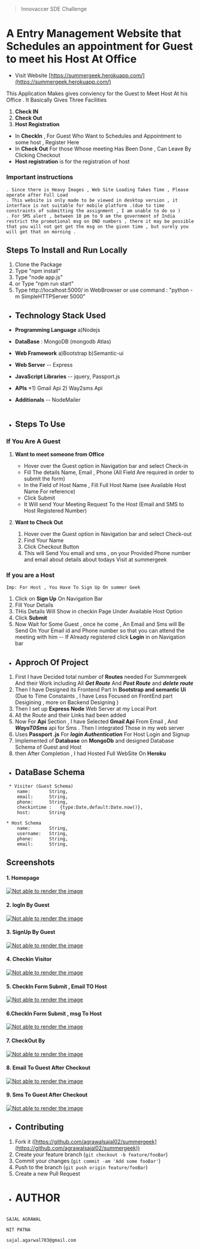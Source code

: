 
## 

> Innovaccer SDE Challenge

# A Entry Management Website that Schedules an appointment for Guest to meet his Host At Office 

  

* Visit Website  [https://summergeek.herokuapp.com/](https://summergeek.herokuapp.com/) 

This Application Makes gives conviency for the Guest to Meet Host At his Office .
It Basically Gives Three Facilities 
1) **Check IN**
2) **Check Out**
3) **Host Registration**

*  In **CheckIn** , For Guest Who Want to Schedules and Appointment to some host , Register Here
* In **Check Out**  For those Whose meeting Has Been Done , Can Leave By Clicking Checkout
*  **Host registration** is for the registration of host
    

### Important instructions 

```
. Since there is Heavy Images , Web Site Loading Takes Time , Please operate after Full Load
. This website is only made to be viewed in desktop version , it interface is not suitable for mobile platform .(due to time constraints of submitting the assignment , I am unable to do so )
. For SMS alert , between 10 pm to 9 am the government of India restrict the promotional msg on DND numbers , there it may be possible that you will not get get the msg on the given time , but surely you will get that on morning .
```

  

## Steps To Install and Run Locally

1) Clone the Package
2) Type "npm install"
3) Type "node app.js"
4) or Type "npm run start"
5) Type http://localhost:5000/ in WebBrowser or use command : "python -m SimpleHTTPServer 5000"



* ## Technology Stack Used
* **Programming Language**
   a)Nodejs

* **DataBase** : MongoDB  (mongodb Atlas)
* **Web Framework**
  a)Bootstrap 
  b)Semantic-ui

* **Web Server** -- Express
* **JavaScript Libraries** -- jquery, Passport.js
* **APIs** 
*1) Gmail Api 2)   Way2sms Api

* **Additionals** -- NodeMailer
```
```
* ## Steps To Use 

### If You Are A Guest 
   
 1) **Want to meet someone from Office** 
	* Hover over the Guest option in Navigation bar and select Check-in
   	* Fill The details Name, Email , Phone (All Field Are required in order to submit the form)
   	* In the Field of Host Name , Fill Full Host Name (see Available Host Name For reference)
   	* Click Submit
    * It Will send Your Meeting Request To the Host (Email and SMS to Host Registered Number)
    
   2) **Want to Check Out**
       1) Hover over the Guest option in Navigation bar and select Check-out
       2) Find Your Name
       3) Click Checkout Button
       4) This will Send You email and sms , on your Provided Phone number and email about details about todays Visit at summergeek

###  If you are a Host
```
Imp: For Host , You Have To Sign Up On summer Geek
 ```
 1) Click on **Sign Up** On Navigation Bar
 2) Fill Your Details
 3) THis Details Will Show in checkin Page Under Available Host Option
 4) Click **Submit**
 5) Now Wait for Some Guest , once he come , An Email and Sms will Be Send On Your Email id and Phone number so that you can attend the meeting with him
 -- If Already registered click **Login** in on Navigation bar


 * ## Approch Of Project
1) First I have Decided total number of **Routes** needed For Summergeek And their Work including All ***Get Route*** And ***Post Route*** and ***delete route***
2) Then I have Designed its Frontend Part In **Bootstrap and semantic Ui** (Due to Time Constaints , I have Less Focused on FrontEnd part Desigining , more on Backend Designing )
3) Then I set up **Express Node** Web Server at my Local Port
4) All the Route and their Links had been added
5) Now For **Api** Section , I have Selected **Gmail Api**  From Email , And ***WaysT0Sms*** api for Sms . Then I integrated Those in my web server
6) Uses **Passport .js** For ***login Authentication*** For Host Login and Signup
7) Implemented of **Database** on **MongoDb** and designed Database Schema of Guest and Host 
8) then After Completion , I had Hosted Full WebSite On **Heroku**
  
 * ## DataBase Schema
```
 * Visiter (Guest Schema)
	name:		String,
	email:		String,
	phone:		String,
	checkintime : 	{type:Date,default:Date.now()},	
	host:		String

* Host Schema
	name:		String,
	username:	String,
	phone:		String,
	email:		String,
```

## Screenshots



#### 1. Homepage


[![Not able to render the image](https://raw.githubusercontent.com/agrawalsajal02/summergeek/master/public/screenshots/front.png)](https://raw.githubusercontent.com/agrawalsajal02/summergeek/master/public/screenshots/front.png)




#### 2. logIn By Guest

[![Not able to render the image](https://github.com/agrawalsajal02/summergeek/blob/master/public/screenshots/login.png)](https://github.com/agrawalsajal02/summergeek/blob/master/public/screenshots/login.png)



#### 3. SignUp By Guest



[![Not able to render the image](https://github.com/agrawalsajal02/summergeek/blob/master/public/screenshots/register.png)](https://github.com/agrawalsajal02/summergeek/blob/master/public/screenshots/register.png)




#### 4. Checkin Visitor

[![Not able to render the image](https://raw.githubusercontent.com/agrawalsajal02/summergeek/master/public/screenshots/guest.png)](https://raw.githubusercontent.com/agrawalsajal02/summergeek/master/public/screenshots/guest.png)



#### 5. CheckIn Form Submit , Email TO Host

[![Not able to render the image](https://github.com/agrawalsajal02/summergeek/blob/master/public/screenshots/hostemail.jpg)](https://github.com/agrawalsajal02/summergeek/blob/master/public/screenshots/hostemail.jpg)



#### 6.CheckIn Form Submit , msg To Host

[![Not able to render the image](https://github.com/agrawalsajal02/summergeek/blob/master/public/screenshots/hostsms.jpg)](https://github.com/agrawalsajal02/summergeek/blob/master/public/screenshots/hostsms.jpg)




#### 7. CheckOut By

[![Not able to render the image](https://raw.githubusercontent.com/agrawalsajal02/summergeek/master/public/screenshots/checkout.png)](https://raw.githubusercontent.com/agrawalsajal02/summergeek/master/public/screenshots/checkout.png)




#### 8. Email To Guest After Checkout

[![Not able to render the image](https://github.com/agrawalsajal02/summergeek/blob/master/public/screenshots/guestemail.jpg)](https://github.com/agrawalsajal02/summergeek/blob/master/public/screenshots/guestemail.jpg)





#### 9. Sms To Guest After Checkout

[![Not able to render the image](https://github.com/agrawalsajal02/summergeek/blob/master/public/screenshots/guestsms.jpg)](https://github.com/agrawalsajal02/summergeek/blob/master/public/screenshots/guestsms.jpg)









* ## Contributing

1.  Fork it ([https://github.com/agrawalsajal02/summergeek](https://github.com/agrawalsajal02/summergeek))
2.  Create your feature branch (`git checkout -b feature/fooBar`)
3.  Commit your changes (`git commit -am 'Add some fooBar'`)
4.  Push to the branch (`git push origin feature/fooBar`)
5.  Create a new Pull Request
   
  

* # AUTHOR

```

SAJAL AGRAWAL

NIT PATNA

sajal.agarwal703@gmail.com
```
